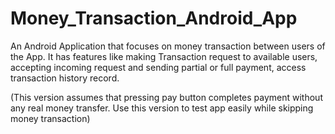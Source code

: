 # Money_Transaction_Android_App
An Android Application that focuses on money transaction between users of the App. 
It has features like making Transaction request to available users,
accepting incoming request and sending partial or full payment, access transaction
history record.

(This version assumes that pressing pay button completes payment without any real money transfer.
Use this version to test app easily while skipping money transaction)
